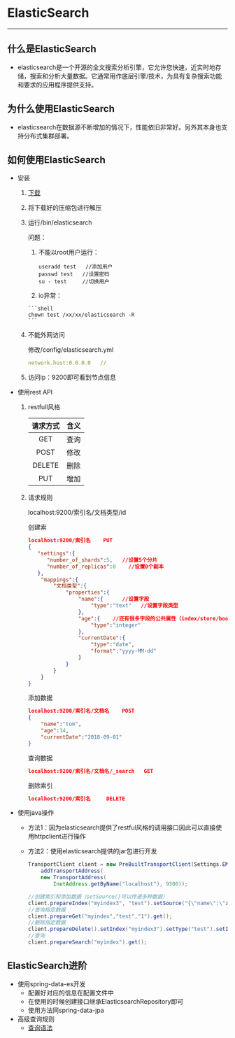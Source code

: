 # ElasticSearch

--------------------

## 什么是ElasticSearch

* elasticsearch是一个开源的全文搜索分析引擎，它允许您快速，近实时地存储，搜索和分析大量数据。它通常用作底层引擎/技术，为具有复杂搜索功能和要求的应用程序提供支持。

## 为什么使用ElasticSearch

* elasticsearch在数据源不断增加的情况下，性能依旧非常好。另外其本身也支持分布式集群部署。

## 如何使用ElasticSearch

* 安装

  1. [下载](https://www.elastic.co/downloads/elasticsearch)

  2. 将下载好的压缩包进行解压

  3. 运行/bin/elasticsearch

     问题：

      1. 不能以root用户运行：

         ```shell
         useradd test   //添加用户
         passwd test   //设置密码
         su - test     //切换用户
         ```

     	2. io异常：

         ```shell
         chown test /xx/xx/elasticsearch -R
         ```

  4. 不能外网访问

     修改/config/elasticsearch.yml

     ```yaml
     network.host:0.0.0.0   //
     ```

  5. 访问ip：9200即可看到节点信息

* 使用rest API

  1. restfull风格

     | 请求方式 | 含义 |
     | :------: | :--: |
     |   GET    | 查询 |
     |   POST   | 修改 |
     |  DELETE  | 删除 |
     |   PUT    | 增加 |

  2. 请求规则

     localhost:9200/索引名/文档类型/id

     创建索

     ```json
     localhost:9200/索引名    PUT
     {
     	"settings":{
           "number_of_shards":5,   //设置5个分片
           "number_of_replicas":0    //设置0个副本
     	},
         "mappings":{
             "文档类型":{
                 "properties":{
                     "name":{      //设置字段   
                         "type":"text"   //设置字段类型
                     },
                     "age":{    //还有很多字段的公共属性（index/store/boost/analyzer）
                         "type":"integer"
                     },
                     "currentDate":{
                         "type":"date",
                         "format":"yyyy-MM-dd"
                     }   
                 }
             }
         } 
     }
     ```

     添加数据

     ```json
     localhost:9200/索引名/文档名    POST
     {
         "name":"tom",
         "age":14,
         "currentDate":"2018-09-01"
     }
     ```

     查询数据

     ```json
     localhost:9200/索引名/文档名/_search   GET
     ```

     删除索引

     ```json
     localhost:9200/索引名     DELETE
     ```

* 使用java操作

  * 方法1：因为elasticsearch提供了restful风格的调用接口因此可以直接使用httpclient进行操作

  * 方法2：使用elasticsearch提供的jar包进行开发

    ```java
    TransportClient client = new PreBuiltTransportClient(Settings.EMPTY).
        addTransportAddress(
        new TransportAddress(
            InetAddress.getByName("localhost"), 9300));
    
    //创建索引和添加数据（setSource()可以传递多种数据）
    client.prepareIndex("myindex3", "test").setSource("{\"name\":\"zs\",\"age\":19}", XContentType.JSON).get();
    //查询指定数据
    client.prepareGet("myindex","test","1").get();
    //删除指定数据
    client.prepareDelete().setIndex("myindex3").setType("test").setId("1").get();
    //查询
    client.prepareSearch("myindex").get();
    ```

## ElasticSearch进阶

* 使用spring-data-es开发
  * 配置好对应的信息在配置文件中
  * 在使用的时候创建接口继承ElasticsearchRepository即可
  * 使用方法同spring-data-jpa
* 高级查询规则
  * [查询语法](./elasticsearch.txt)

